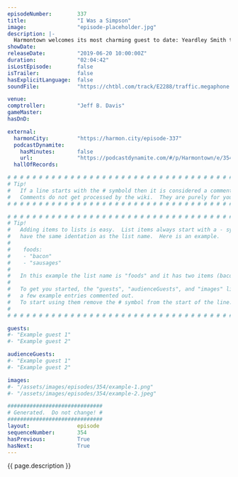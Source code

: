 ```yaml
---
episodeNumber:        337
title:                "I Was a Simpson"
image:                "episode-placeholder.jpg"
description: |-
  Harmontown welcomes its most charming guest to date: Yeardley Smith to the show. The star of Maximum Overdrive, Hermans' Head, and nothing else, is revealed to be a font of charisma, wisdom, and behind-the-scenes stories that enrapture the mayor himself. Also, we've got TWO COMPTROLLERS. That's right, Jeff and Brandon: Pandamonium at the Podium….
showDate:             
releaseDate:          "2019-06-20 10:00:00Z"
duration:             "02:04:42"
isLostEpisode:        false
isTrailer:            false
hasExplicitLanguage:  false
soundFile:            "https://chtbl.com/track/E2288/traffic.megaphone.fm/STA8035609369.mp3?updated=1596672176"

venue:                
comptroller:          "Jeff B. Davis"
gameMaster:           
hasDnD:               

external:
  harmonCity:         "https://harmon.city/episode-337"
  podcastDynamite:
    hasMinutes:       false
    url:              "https://podcastdynamite.com/#/p/Harmontown/e/354/337"
  hallOfRecords:      

# # # # # # # # # # # # # # # # # # # # # # # # # # # # # # # # # # # # # # # # # # # # #
# Tip!
#   If a line starts with the # symbold then it is considered a comment.
#   Comments do not get processed by the wiki.  They are purely for your information.
# # # # # # # # # # # # # # # # # # # # # # # # # # # # # # # # # # # # # # # # # # # # #

# # # # # # # # # # # # # # # # # # # # # # # # # # # # # # # # # # # # # # # # # # # # #
# Tip!
#   Adding items to lists is easy.  List items always start with a - symbol and have
#   have the same identation as the list name.  Here is an example.
#
#    foods:
#    - "bacon"
#    - "sausages"
#
#   In this example the list name is "foods" and it has two items (bacon, and sausages).
#
#   To get you started, the "guests", "audienceGuests", and "images" lists below have
#   a few example entries commented out.
#   To start using them remove the # symbol from the start of the line.
#
# # # # # # # # # # # # # # # # # # # # # # # # # # # # # # # # # # # # # # # # # # # # #

guests:
#- "Example guest 1"
#- "Example guest 2"

audienceGuests:
#- "Example guest 1"
#- "Example guest 2"

images:
#- "/assets/images/episodes/354/example-1.png"
#- "/assets/images/episodes/354/example-2.jpeg"

##############################
# Generated.  Do not change! #
##############################
layout:               episode
sequenceNumber:       354
hasPrevious:          True
hasNext:              True
---
```


<!-- The episode description will be rendered here -->
{{ page.description }}

<!-- Add your content BELOW here -->
<!-- vvvvvvvvvvvvvvvvvvvvvvvvvvv -->




<!-- ^^^^^^^^^^^^^^^^^^^^^^^^^^^ -->
<!-- Add your content ABOVE here -->

<!-- The episode gallery will be rendered here -->
